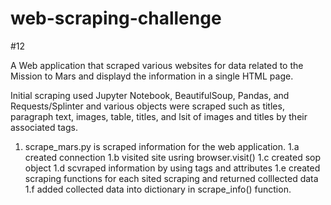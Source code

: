# web-scraping-challenge
#12

A Web application that scraped various websites for data related to the Mission to Mars and displayd the information in a single HTML page. 

Initial scraping used Jupyter Notebook, BeautifulSoup, Pandas, and Requests/Splinter and various objects were scraped such as titles, paragraph text, images, table, titles, and lsit of images and titles by their associated tags. 

1. scrape_mars.py is scraped information for the web application. 
    1.a created connection
    1.b visited site usring browser.visit()
    1.c created sop object
    1.d scvraped information by using tags and attributes
    1.e created scraping functions for each sited scraping and returned colllected data
    1.f added collected data into dictionary in scrape_info() function. 
   

